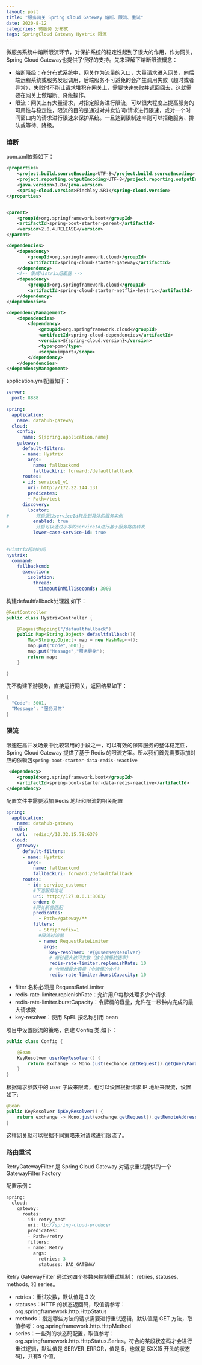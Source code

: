 ```yaml
---
layout: post
title: "服务网关 Spring Cloud Gateway 熔断、限流、重试"
date: 2020-8-12
categories: 微服务 分布式
tags: SpringCloud Gateway Hyxtrix 限流
--- 
```




微服务系统中熔断限流环节，对保护系统的稳定性起到了很大的作用，作为网关，Spring Cloud Gateway也提供了很好的支持。先来理解下熔断限流概念：

- 熔断降级：在分布式系统中，网关作为流量的入口，大量请求进入网关，向后端远程系统或服务发起调用，后端服务不可避免的会产生调用失败（超时或者异常），失败时不能让请求堆积在网关上，需要快速失败并返回回去，这就需要在网关上做熔断、降级操作。
- 限流：网关上有大量请求，对指定服务进行限流，可以很大程度上提高服务的可用性与稳定性，限流的目的是通过对并发访问/请求进行限速，或对一个时间窗口内的请求进行限速来保护系统。一旦达到限制速率则可以拒绝服务、排队或等待、降级。

### 熔断

pom.xml依赖如下：

```xml
<properties>
	<project.build.sourceEncoding>UTF-8</project.build.sourceEncoding>
	<project.reporting.outputEncoding>UTF-8</project.reporting.outputEncoding>
	<java.version>1.8</java.version>
	<spring-cloud.version>Finchley.SR1</spring-cloud.version>
</properties>


<parent>
	<groupId>org.springframework.boot</groupId>
	<artifactId>spring-boot-starter-parent</artifactId>
	<version>2.0.4.RELEASE</version>
</parent>

<dependencies>
	<dependency>
		<groupId>org.springframework.cloud</groupId>
		<artifactId>spring-cloud-starter-gateway</artifactId>
	</dependency>
    <!-- 集成histrix熔断器 -->
    <dependency>
        <groupId>org.springframework.cloud</groupId>
        <artifactId>spring-cloud-starter-netflix-hystrix</artifactId>
    </dependency>
</dependencies>

<dependencyManagement>
	<dependencies>
		<dependency>
			<groupId>org.springframework.cloud</groupId>
			<artifactId>spring-cloud-dependencies</artifactId>
			<version>${spring-cloud.version}</version>
			<type>pom</type>
			<scope>import</scope>
		</dependency>
	</dependencies>
</dependencyManagement>
```

application.yml配置如下：

```yaml
server: 
  port: 8888
  
spring:
  application:
    name: datahub-gateway
  cloud:
    config:
      name: ${spring.application.name}
    gateway:
      default-filters:
      - name: Hystrix
        args:
          name: fallbackcmd
          fallbackUri: forward:/defaultfallback
      routes:
      - id: service1_v1
        uri: http://172.22.144.131
        predicates:
        - Path=/test
      discovery:
        locator:
#          开启通过serviceId转发到具体的服务实例
          enabled: true
#          开启可以通过小写的serviceId进行基于服务路由转发
          lower-case-service-id: true
          
          
#Histrix超时时间
hystrix:
  command:
    fallbackcmd:
      execution:
        isolation:
          thread:
            timeoutInMilliseconds: 3000
```

构建defaultfallback处理器,如下：

```java
@RestController
public class HystrixController {

	@RequestMapping("/defaultfallback")
    public Map<String,Object> defaultfallback(){
        Map<String,Object> map = new HashMap<>();
        map.put("Code",5001);
        map.put("Message","服务异常");
        return map;
    }
    
}
```

先不构建下游服务，直接运行网关，返回结果如下：

```java
{
  "Code": 5001,
  "Message": "服务异常"
}
```

### 限流

限速在高并发场景中比较常用的手段之一，可以有效的保障服务的整体稳定性，Spring Cloud Gateway 提供了基于 Redis 的限流方案。所以我们首先需要添加对应的依赖包`spring-boot-starter-data-redis-reactive`

```xml
 <dependency>
    <groupId>org.springframework.boot</groupId>
    <artifactId>spring-boot-starter-data-redis-reactive</artifactId>
</dependency>
```

配置文件中需要添加 Redis 地址和限流的相关配置

```yaml
spring:
  application:
    name: datahub-gateway
  redis:
    url:  redis://10.32.15.78:6379
  cloud:
    gateway:
      default-filters:
      - name: Hystrix
        args:
          name: fallbackcmd
          fallbackUri: forward:/defaultfallback
      routes:
        - id: service_customer
          #下游服务地址
          uri: http://127.0.0.1:8083/
          order: 0
          #网关断言匹配
          predicates:
            - Path=/gateway/**
          filters:
            - StripPrefix=1
            #限流过滤器
            - name: RequestRateLimiter
              args:
                key-resolver: '#{@userKeyResolver}'
                # 每秒最大访问次数（放令牌桶的速率）
                redis-rate-limiter.replenishRate: 10
                # 令牌桶最大容量（令牌桶的大小）
                redis-rate-limiter.burstCapacity: 10
```

- filter 名称必须是 RequestRateLimiter
- redis-rate-limiter.replenishRate：允许用户每秒处理多少个请求
- redis-rate-limiter.burstCapacity：令牌桶的容量，允许在一秒钟内完成的最大请求数
- key-resolver：使用 SpEL 按名称引用 bean

项目中设置限流的策略，创建 Config 类,如下：

```java
public class Config {

    @Bean
    KeyResolver userKeyResolver() {
        return exchange -> Mono.just(exchange.getRequest().getQueryParams().getFirst("user"));
    }
}
```

根据请求参数中的 user 字段来限流，也可以设置根据请求 IP 地址来限流，设置如下:

```java
@Bean
public KeyResolver ipKeyResolver() {
    return exchange -> Mono.just(exchange.getRequest().getRemoteAddress().getHostName());
}
```

这样网关就可以根据不同策略来对请求进行限流了。

### 路由重试

RetryGatewayFilter 是 Spring Cloud Gateway 对请求重试提供的一个 GatewayFilter Factory

配置示例：

```java
spring:
  cloud:
    gateway:
      routes:
      - id: retry_test
        uri: lb://spring-cloud-producer
        predicates:
        - Path=/retry
        filters:
        - name: Retry
          args:
            retries: 3
            statuses: BAD_GATEWAY
```

Retry GatewayFilter 通过这四个参数来控制重试机制： retries, statuses, methods, 和 series。

- retries：重试次数，默认值是 3 次
- statuses：HTTP 的状态返回码，取值请参考：org.springframework.http.HttpStatus
- methods：指定哪些方法的请求需要进行重试逻辑，默认值是 GET 方法，取值参考：org.springframework.http.HttpMethod
- series：一些列的状态码配置，取值参考：org.springframework.http.HttpStatus.Series。符合的某段状态码才会进行重试逻辑，默认值是 SERVER_ERROR，值是 5，也就是 5XX(5 开头的状态码)，共有5 个值。